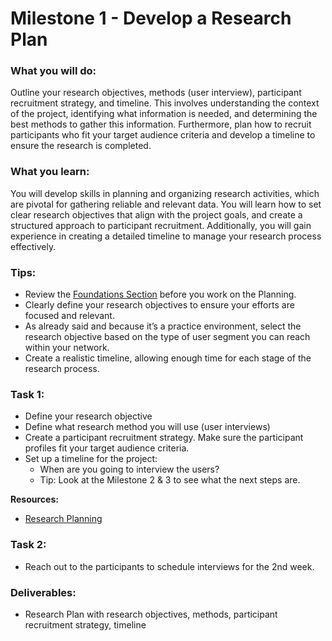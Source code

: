# Milestone 1 - Develop a Research Plan

### What you will do:

Outline your research objectives, methods (user interview), participant recruitment strategy, and timeline. This involves understanding the context of the project, identifying what information is needed, and determining the best methods to gather this information. Furthermore, plan how to recruit participants who fit your target audience criteria and develop a timeline to ensure the research is completed.

### What you learn:

You will develop skills in planning and organizing research activities, which are pivotal for gathering reliable and relevant data. You will learn how to set clear research objectives that align with the project goals, and create a structured approach to participant recruitment. Additionally, you will gain experience in creating a detailed timeline to manage your research process effectively.

### Tips:
- Review the [Foundations Section](https://redi-school-1.gitbook.io/ux-ui-bootcamp/foundations/introduction-to-ux-design) before you work on the Planning. 
- Clearly define your research objectives to ensure your efforts are focused and relevant.
- As already said and because it’s a practice environment, select the research objective based on the type of user segment you can reach within your network.
- Create a realistic timeline, allowing enough time for each stage of the research process.

### Task 1:
- Define your research objective
- Define what research method you will use (user interviews)
- Create a participant recruitment strategy. Make sure the participant profiles fit your target audience criteria.
- Set up a timeline for the project:
    - When are you going to interview the users?
    - Tip: Look at the Milestone 2 & 3 to see what the next steps are.

**Resources:**

- [Research Planning](https://redi-school-1.gitbook.io/ux-ui-bootcamp/1.-project/milestone-1-research-planning)

### Task 2:

- Reach out to the participants to schedule interviews for the 2nd week. 


### Deliverables:

- Research Plan with research objectives, methods, participant recruitment strategy, timeline
